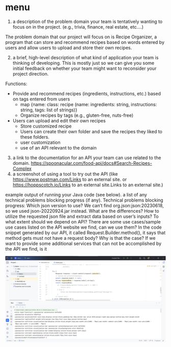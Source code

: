 # menu
1. a description of the problem domain your team is tentatively wanting to focus on in the project. (e.g., trivia, finance, real estate, etc.…) 
 
The problem domain that our project will focus on is Recipe Organizer, a program that can store and recommend recipes based on words entered by users and allow users to upload and store their own recipes. 
 
2. a brief, high-level description of what kind of application your team is thinking of developing. 
This is mostly just so we can give you some initial feedback on whether your team might want to reconsider your project direction. 
 
Functions: 
- Provide and recommend recipes (ingredients, instructions, etc.)  based on tags entered from users 
   - map {name: class: recipe (name: ingredients: string, instructions: string, tags: list of strings)} 
   - Organize recipes by tags (e.g., gluten-free, nuts-free) 
- Users can upload and edit their own recipes 
   - Store customized recipe 
   - Users can create their own folder and save the recipes they liked to these folders. 
   - user customization  
   - use of an API relevant to the domain 
 
3. a link to the documentation for an API your team can use related to the domain. 
https://spoonacular.com/food-api/docs#Search-Recipes-Complex 
4. a screenshot of using a tool to try out the API (like https://www.postman.com/Links to an external site. or https://hoppscotch.io/Links to an external site.Links to an external site.) 
 
example output of running your Java code (see below). 
a list of any technical problems blocking progress (if any). 
Technical problems blocking progress: 
Which json version to use? We can’t find org.json:json:20230618, so we used json-20220924.jar instead. What are the differences? 
How to utilize the requested json file and extract data based on user’s inputs? 
To what extent should we depend on API? There are some use cases/sample use cases listed on the API website we find, can we use them? 
In the code snippet generated by our API, it called Request.Builder.method(), it says that method gets must not have a request body? Why is that the case? 
If we want to provide some additional services that can not be accomplished by the API we find, is it

![demo](https://github.com/yuxizzz/menu/blob/main/demo.png)
